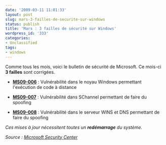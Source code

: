 ```yaml
---
date: '2009-03-11 11:01:33'
layout: post
slug: mars-3-failles-de-securite-sur-windows
status: publish
title: 'Mars : 3 failles de sécurité sur Windows'
wordpress_id: '333'
categories:
- Unclassified
tags:
- windows
---
```


Comme tous les mois, voici le bulletin de sécurité de Microsoft. Ce mois-ci **3 failles** sont corrigées.





	
  * [**MS09-006**](http://www.microsoft.com/technet/security/bulletin/MS09-006.mspx) : Vulnérabilité dans le noyau Windows permettant l'exécution de code à distance

	
  * [**MS09-007**](http://www.microsoft.com/technet/security/bulletin/MS09-007.mspx) : Vulnérabilité dans SChannel permettant de faire du spoofing

	
  * [**MS09-008**](http://www.microsoft.com/technet/security/bulletin/MS09-008.mspx) : Vulnérabilité dans le serveur WINS et DNS permettant de faire du spoofing




_Ces mises à jour nécessitent toutes un **redémarrage** du système._







_Source : [Microsoft Security Center](http://www.microsoft.com/technet/security/bulletin/ms09-mar.mspx)_



